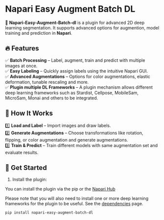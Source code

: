 # Napari Easy Augment Batch DL

🚀 **Napari-Easy-Augment-Batch-dl** is a plugin for advanced 2D deep learning segmentation.  It supports advanced options for augmention, model training and prediction in **Napari**.  

## 🔥 Features  
✅ **Batch Processing** – Label, augment, train and predict with multiple images at once.  
✅ **Easy Labeling** – Quickly assign labels using the intuitive Napari GUI.  
✅ **Advanced Augmentations** – Options for color augmentations, elastic deformation, tunable rescaling and more.  
✅ **Plugin multiple DL Frameworks** –  A plugin mechanism allows different deep learning frameworks such as Stardist, Cellpose, MobileSam, MicroSam, Monai and others to be integrated.  

## 📖 How It Works  
1️⃣ **Load and Label** – Import images and draw labels.  
2️⃣ **Generate Augmentations** – Choose transformations like rotation, flipping, or color augmentation and generate augmentations.  
3️⃣ **Train & Predict** – Train different models with same augmentation set and evaluate results.  

## 🚀 Get Started  
1. Install the plugin:  

You can install the plugin via the pip or the [Napari Hub](https://www.napari-hub.org/plugins/napari-easy-augment-batch-dl)

Please note that you will also need to install one or more deep learning frameworks for the plugin to be useful.  See the [dependencies](https://true-north-intelligent-algorithms.github.io/napari-easy-augment-batch-dl/augment/) page. 

   ```sh  
   pip install napari-easy-augment-batch-dl
   ```

